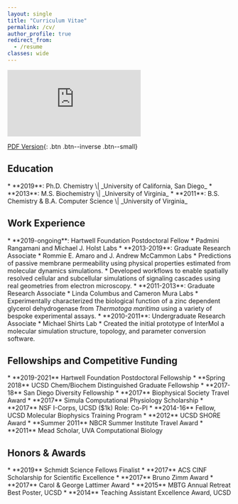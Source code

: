 ```yaml
---
layout: single
title: "Curriculum Vitae"
permalink: /cv/
author_profile: true
redirect_from:
  - /resume
classes: wide
---
```


<embed src="https://haleh-alimohamadi.github.io/CV.pdf" type="application/pdf" />


[PDF Version](https://drive.google.com/file/d/1LPJx0k7CLqru35XLSchfl-oqAx2EudOT/view?usp=sharing){: .btn .btn--inverse .btn--small}

<h2>Education</h2>
* **2019**: Ph.D. Chemistry \| _University of California, San Diego_
* **2013**: M.S. Biochemistry \| _University of Virginia_
* **2011**: B.S. Chemistry & B.A. Computer Science \| _University of Virginia_

<h2>Work Experience</h2>
* **2019-ongoing**: Hartwell Foundation Postdoctoral Fellow
  * Padmini Rangamani and Michael J. Holst Labs
* **2013-2019**: Graduate Research Associate
  * Rommie E. Amaro and J. Andrew McCammon Labs
  * Predictions of passive membrane permeability using physical properties estimated from molecular dynamics simulations.
  * Developed workflows to enable spatially resolved cellular and
    subcellular simulations of signaling cascades using real
    geometries from electron microscopy.
* **2011-2013**: Graduate Research Associate
  * Linda Columbus and Cameron Mura Labs
  * Experimentally characterized the biological function of a zinc
    dependent glycerol dehydrogenase from <i>Thermotoga maritima</i>
    using a variety of bespoke experimental assays.
* **2010-2011**: Undergraduate Research Associate
  * Michael Shirts Lab
  * Created the initial prototype of InterMol a molecular simulation structure,
  	topology, and parameter conversion software.

<h2>Fellowships and Competitive Funding</h2>
* **2019-2021**     Hartwell Foundation Postdoctoral Fellowship
* **Spring 2018**   UCSD Chem/Biochem Distinguished Graduate Fellowship
* **2017-18**       San Diego Diversity Fellowship
* **2017**          Biophysical Society Travel Award <a href=
"/assets/images/2017-Biophys_Travel.jpeg" rel="permalink"><i class="fas fa-link fa-sm" aria-hidden="true" title="permalink"></i></a>
* **2017**          Simula Computational Physiology Scholarship <a href=
"/assets/images/2017-SUURPh.jpeg" rel="permalink"><i class="fas fa-link fa-sm" aria-hidden="true" title="permalink"></i></a>
* **2017**          NSF I-Corps, UCSD ($1k) Role: Co-PI
* **2014-16**       Fellow, UCSD Molecular Biophysics Training Program
* **2012**          UCSD SHORE Award
* **Summer 2011**   NBCR Summer Institute Travel Award
* **2011**          Mead Scholar, UVA Computational Biology

<h2>Honors & Awards</h2>
* **2019**  Schmidt Science Fellows Finalist <a href=
"/assets/images/2019-SchmidtScienceFellows.jpeg" rel="permalink"><i class="fas fa-link fa-sm" aria-hidden="true" title="permalink"></i></a>
* **2017**  ACS CINF Scholarship for Scientific Excellence <a href=
"/assets/images/2017-CINF.jpeg" rel="permalink"><i class="fas fa-link fa-sm" aria-hidden="true" title="permalink"></i></a>
* **2017**  Bruno Zimm Award
* **2017**  Carol & George Lattimer Award <a href=
"/assets/images/2018-Lattimer.jpeg" rel="permalink"><i class="fas fa-link fa-sm" aria-hidden="true" title="permalink"></i></a>
* **2015**  MBTG Annual Retreat Best Poster, UCSD
* **2014**  Teaching Assistant Excellence Award, UCSD
